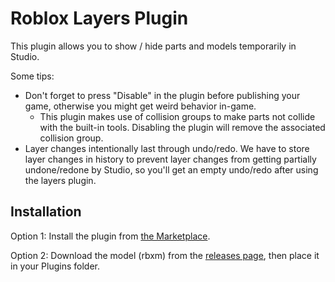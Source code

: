 # Roblox Layers Plugin

This plugin allows you to show / hide parts and models temporarily in Studio.

Some tips:
* Don't forget to press "Disable" in the plugin before publishing your game, otherwise you might get weird behavior in-game.
   * This plugin makes use of collision groups to make parts not collide with the built-in tools. Disabling the plugin will remove the associated collision group.
* Layer changes intentionally last through undo/redo. We have to store layer changes in history to prevent layer changes from getting partially undone/redone by Studio, so you'll get an empty undo/redo after using the layers plugin.

## Installation

Option 1: Install the plugin from [the Marketplace](https://www.roblox.com/library/7139038317/Layers).

Option 2: Download the model (rbxm) from the [releases page](https://github.com/Corecii/roblox-layers-plugin/releases), then place it in your Plugins folder.